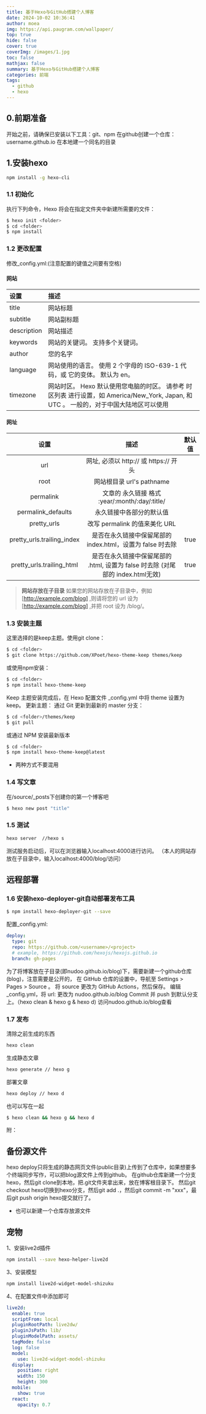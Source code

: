```yaml
---
title: 基于Hexo与GitHub搭建个人博客
date: 2024-10-02 10:36:41
author: moea
img: https://api.paugram.com/wallpaper/
top: true
hide: false
cover: true
coverImg: /images/1.jpg
toc: false
mathjax: false
summary: 基于Hexo与GitHub搭建个人博客
categories: 前端
tags:
  - github
  - hexo
---
```


## 0.前期准备
开始之前，请确保已安装以下工具：git、npm
在github创建一个仓库：username.github.io
在本地建一个同名的目录


## 1.安装hexo
  ```bash
npm install -g hexo-cli
  ```
  
### 1.1 初始化
执行下列命令，Hexo 将会在指定文件夹中新建所需要的文件：

  ```bash
$ hexo init <folder>
$ cd <folder>
$ npm install
  ```
  
### 1.2 更改配置
修改_config.yml:(注意配置的键值之间要有空格)

#### 网站
|设置	|描述  |
|:------|:-----|
|title	|网站标题
|subtitle	|网站副标题
|description	|网站描述
|keywords	|网站的关键词。 支持多个关键词。
|author	|您的名字
|language	|网站使用的语言。 使用 2 个字母的 ISO-639-1 代码，或 它的变体。 默认为 en。
|timezone	|网站时区。 Hexo 默认使用您电脑的时区。 请参考 时区列表 进行设置，如 America/New_York, Japan, 和 UTC 。 一般的，对于中国大陆地区可以使用

#### 网址
|设置	|描述	|默认值
|:-:|:-:|:-:|
|url	|网址, 必须以 http:// 或 https:// 开头	|
|root	|网站根目录	url's pathname|
|permalink	|文章的 永久链接 格式	:year/:month/:day/:title/|
|permalink_defaults	|永久链接中各部分的默认值	|
|pretty_urls	|改写 permalink 的值来美化 URL	|
|pretty_urls.trailing_index	|是否在永久链接中保留尾部的 index.html，设置为 false 时去除	|true
|pretty_urls.trailing_html	|是否在永久链接中保留尾部的 .html, 设置为 false 时去除 (对尾部的 index.html无效)	|true

>**网站存放在子目录**
>如果您的网站存放在子目录中，例如 [http://example.com/blog] ,则请将您的 url 设为 [http://example.com/blog] ,并把 root 设为 /blog/。


### 1.3 安装主题
这里选择的是keep主题。使用git clone：
 ```bash
$ cd <folder>
$ git clone https://github.com/XPoet/hexo-theme-keep themes/keep
  ```
  
或使用npm安装：
 ```bash
$ cd <folder>
$ npm install hexo-theme-keep
  ```
  
Keep 主题安装完成后，在 Hexo 配置文件 _config.yml 中将 theme 设置为 keep。
更新主题：
通过 Git 更新到最新的 master 分支：
 ```bash
$ cd <folder>/themes/keep
$ git pull
  ```
  
或通过 NPM 安装最新版本
 ```bash
$ cd <folder>
$ npm install hexo-theme-keep@latest
  ```
* 两种方式不要混用


### 1.4 写文章
在<folder>/source/_posts下创建你的第一个博客吧
```bash
$ hexo new post "title"
```

### 1.5 测试
 ```bash
hexo server  //hexo s
  ```
测试服务启动后，可以在浏览器输入localhost:4000进行访问。
（本人的网站存放在子目录中，输入localhost:4000/blog/访问）

## 远程部署
### 1.6 安装hexo-deployer-git自动部署发布工具 
```bash
$ npm install hexo-deployer-git --save
```
  
配置_config.yml:
```yaml
deploy:
  type: git
  repo: https://github.com/<username>/<project>
  # example, https://github.com/hexojs/hexojs.github.io
  branch: gh-pages
```
  

为了将博客放在子目录(即nudoo.github.io/blog)下，需要新建一个github仓库(blog)，注意需要是公开的，
在 GitHub 仓库的设置中，导航至 Settings > Pages > Source 。 将 source 更改为 GitHub Actions，然后保存。
编辑 _config.yml，将 url: 更改为 nudoo.github.io/blog
Commit 并 push 到默认分支上。（hexo clean & hexo g & hexo d)
访问nudoo.github.io/blog查看



### 1.7 发布
清除之前生成的东西
```bash
hexo clean
  ```
生成静态文章
```bash
hexo generate // hexo g
 ```
 部署文章
 ```bash
 hexo deploy // hexo d
 ```
也可以写在一起
 ```bash
$ hexo clean && hexo g && hexo d
 ```
 
附：
## 备份源文件
 hexo deploy只将生成的静态网页文件(public目录)上传到了仓库中，如果想要多个终端同步写作，可以把blog源文件上传到github。
 在github仓库新建一个分支hexo，然后git clone到本地，把.git文件夹拿出来，放在博客根目录下。
 然后git checkout hexo切换到hexo分支，然后git add .，然后git commit -m "xxx"，最后git push origin hexo提交就行了。
 * 也可以新建一个仓库存放源文件


## 宠物

1、安装live2d插件
```bash
npm install --save hexo-helper-live2d
```
3、安装模型
```bash
npm install live2d-widget-model-shizuku
```
4、在配置文件中添加即可
```yaml
live2d:
  enable: true
  scriptFrom: local
  pluginRootPath: live2dw/
  pluginJsPath: lib/
  pluginModelPath: assets/
  tagMode: false
  log: false
  model:
    use: live2d-widget-model-shizuku
  display:
    position: right
    width: 150
    height: 300
  mobile:
    show: true
  react:
    opacity: 0.7
```